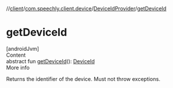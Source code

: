//[client](../../index.md)/[com.speechly.client.device](../index.md)/[DeviceIdProvider](index.md)/[getDeviceId](get-device-id.md)



# getDeviceId  
[androidJvm]  
Content  
abstract fun [getDeviceId](get-device-id.md)(): [DeviceId](../index.md#%5Bcom.speechly.client.device%2FDeviceId%2F%2F%2FPointingToDeclaration%2F%5D%2FClasslikes%2F-752291050)  
More info  


Returns the identifier of the device. Must not throw exceptions.

  



